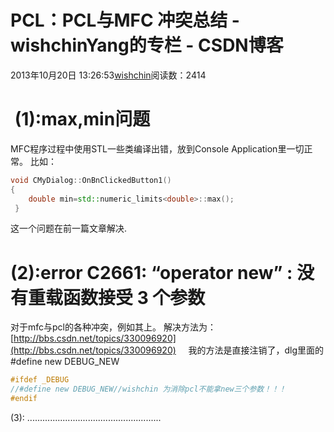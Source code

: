 # PCL：PCL与MFC 冲突总结 - wishchinYang的专栏 - CSDN博客
2013年10月20日 13:26:53[wishchin](https://me.csdn.net/wishchin)阅读数：2414
#  (1):max,min问题
MFC程序过程中使用STL一些类编译出错，放到Console Application里一切正常。
比如：
```cpp
void CMyDialog::OnBnClickedButton1()
{
    double min=std::numeric_limits<double>::max();
 }
```
这一个问题在前一篇文章解决.
# (2):error C2661: “operator new” : 没有重载函数接受 3 个参数
对于mfc与pcl的各种冲突，例如其上。
解决方法为：[http://bbs.csdn.net/topics/330096920](http://bbs.csdn.net/topics/330096920)
    我的方法是直接注销了，dlg里面的#define new DEBUG_NEW
```cpp
#ifdef _DEBUG
//#define new DEBUG_NEW//wishchin 为消除pcl不能拿new三个参数！！！
#endif
```
(3):
.....................................................
